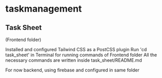 # taskmanagement

## Task Sheet
(Frontend folder)

Installed and configured Tailwind CSS as a PostCSS plugin
Run 'cd task_sheet' in Terminal for running commands of Frontend folder
All the necessary commands are written inside task_sheet/README.md

For now backend, using firebase and configured in same folder